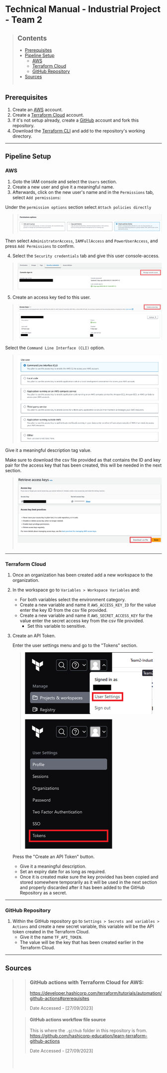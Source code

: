 # Technical Manual - Industrial Project - Team 2

>## Contents 
> - [Prerequisites](#prerequisites)
> - [Pipeline Setup](#pipeline-setup)
>   - [AWS](#aws)
>   - [Terraform Cloud](#terraform-cloud)
>   - [GitHub Repository](#github-repository)
> - [Sources](#sources)
><br></br>


## Prerequisites
1. Create an [AWS](https://link-url-here.org) account.
2. Create a [Terraform Cloud](https://app.terraform.io/session) account.
3. If it's not setup already, create a [GitHub](https://github.com/) account and fork this repository.
4. Download the [Terraform CLI](https://www.terraform.io/) and add to the repository's working directory.
--------------------------------------------------------------------------------
## Pipeline Setup

### AWS
1. Goto the IAM console and select the `Users` section.
2. Create a new user and give it a meaningful name.
3. Afterwards, click on the new user's name and in the `Permissions` tab, select `Add permissions`:

Under the `permission options` section select `Attach policies directly`

>![Alt text](./res/images/perm_options.png)

Then select `AdministratorAccess`, `IAMFullAccess` and `PowerUserAccess`, and press `Add Permissions` to confirm.

4. Select the `Security credentials` tab and give this user console-access.

> ![Security credenitals image.](./res/images/security_credentials.png)

5. Create an access key tied to this user. 
> ![Showing how to create access key.](./res/images/access_keys.png)

Select the `Command Line Interface (CLI)` option.

> ![Showing to select the CLI option.](./res/images/cli_option.png)

Give it a meaningful description tag value.
 
Make sure to download the csv file provided as that contains the ID and key pair for the access key that has been created, this will be needed in the next section.

> ![Showing where to download the newly created access keys CSV file.](./res/images/access_keys_csv.png)
> <br></br>
-----------------------------------------------------------------------------
### Terraform Cloud
1. Once an organization has been created add a new workspace to the organization.
2. In the workspace go to `Variables > Workspace Variables` and:
    - For both variables select the environment category.
    - Create a new variable and name it ``AWS_ACCESS_KEY_ID`` for the value enter the key ID from the csv file provided.
    - Create a new variable and name it ``AWS_SECRET_ACCESS_KEY`` for the value enter the secret access key from the csv file provided.
      - Set this variable to sensitive. 
3. Create an API Token.
   
   Enter the user settings menu and go to the "Tokens" section.
   > ![Showing how to access 'User Settings'](./res/images/tfc_user_settings.png)
   >
   > ![Showing how to get to the Tokens section](./res/images/tokens_section.png)

   Press the "Create an API Token" button.
    -  Give it a meaningful description.
    -  Set an expiry date for as long as required.
    -  Once it is created make sure the key provided has been copied and stored somewhere temporarily as it will be used in the next section and properly discarded after it has been added to the GitHub Repository as a secret.
-----------------------------------------------------------------------------
### GitHub Repository 
1. Within the GitHub repository go to `Settings > Secrets and variables > Actions` and create a new secret variable, this variable will be the API token created in the Terraform Cloud.
   - Give it the name `TF_API_TOKEN`.
   - The value will be the key that has been created earlier in the Terraform Cloud.


-----------------------------------------------------------------------------

## Sources

> > ### GitHub actions with Terraform Cloud for AWS: 
> >https://developer.hashicorp.com/terraform/tutorials/automation/github-actions#prerequisites
> >
> >Date Accessed - [27/09/2023]
> 
> > #### GitHub actions workflow file source
> > This is where the `.github` folder in this repository is from.
> > https://github.com/hashicorp-education/learn-terraform-github-actions
> >
> > Date Accessed - [27/09/2023]
> 
> <br></br>
